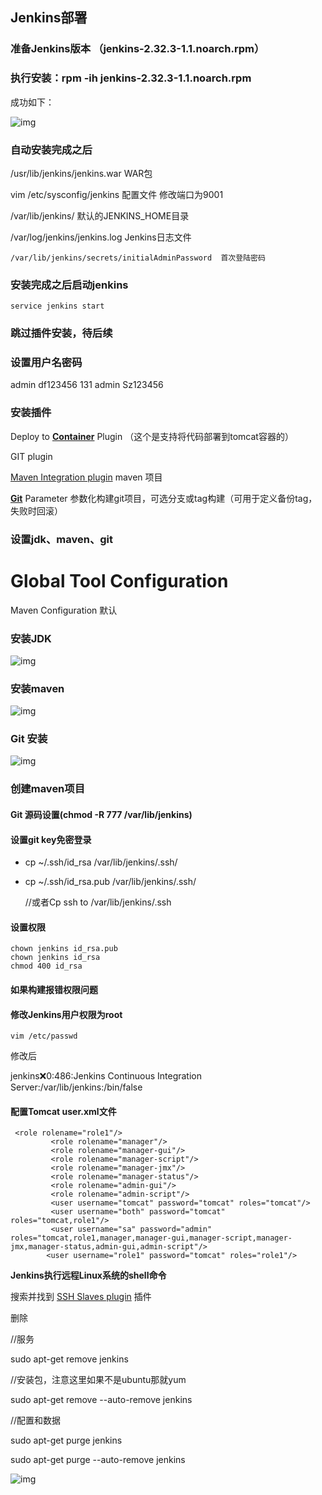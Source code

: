 ## Jenkins部署

### 准备Jenkins版本 （jenkins-2.32.3-1.1.noarch.rpm）

### 执行安装：rpm -ih jenkins-2.32.3-1.1.noarch.rpm

成功如下：

![img](./images/clip_image002.jpg)

### 自动安装完成之后

/usr/lib/jenkins/jenkins.war    WAR包 

vim /etc/sysconfig/jenkins       配置文件   修改端口为9001

/var/lib/jenkins/        默认的JENKINS_HOME目录

/var/log/jenkins/jenkins.log    Jenkins日志文件

```shell
/var/lib/jenkins/secrets/initialAdminPassword  首次登陆密码
```

### 安装完成之后启动jenkins

```shell
service jenkins start
```

###  跳过插件安装，待后续

### 设置用户名密码

admin df123456      131     admin   Sz123456

### 安装插件

Deploy to [**Container**](http://lib.csdn.net/base/docker) Plugin （这个是支持将代码部署到tomcat容器的）

GIT plugin

[Maven Integration plugin](https://plugins.jenkins.io/maven-plugin)  maven 项目

[**Git**](http://lib.csdn.net/base/git) Parameter 参数化构建git项目，可选分支或tag构建（可用于定义备份tag，失败时回滚）

### 设置jdk、maven、git



# Global Tool Configuration

Maven Configuration  默认

### 安装JDK

![img](./images/clip_image003.png)

### 安装maven

![img](./images/clip_image005.jpg)

### Git 安装

![img](./images/clip_image007.jpg)

 

 

### 创建maven项目

#### Git 源码设置(chmod -R 777 /var/lib/jenkins)

 

#### 设置git key免密登录

* cp ~/.ssh/id_rsa /var/lib/jenkins/.ssh/

* cp ~/.ssh/id_rsa.pub /var/lib/jenkins/.ssh/

   //或者Cp ssh to /var/lib/jenkins/.ssh

 ####  设置权限

```shell
chown jenkins id_rsa.pub 
chown jenkins id_rsa
chmod 400 id_rsa
```

#### 如果构建报错权限问题

#### 修改Jenkins用户权限为root

```shell
vim /etc/passwd
```

修改后

jenkins:x:0:486:Jenkins Continuous Integration Server:/var/lib/jenkins:/bin/false

####  配置Tomcat user.xml文件

```shell
 <role rolename="role1"/>
         <role rolename="manager"/>
         <role rolename="manager-gui"/>
		 <role rolename="manager-script"/>
		 <role rolename="manager-jmx"/>
		 <role rolename="manager-status"/>
		 <role rolename="admin-gui"/>
		 <role rolename="admin-script"/>
		 <user username="tomcat" password="tomcat" roles="tomcat"/>
		 <user username="both" password="tomcat" roles="tomcat,role1"/>
		 <user username="sa" password="admin" roles="tomcat,role1,manager,manager-gui,manager-script,manager-jmx,manager-status,admin-gui,admin-script"/>
		<user username="role1" password="tomcat" roles="role1"/>
```



**Jenkins执行远程Linux系统的shell命令** 

搜索并找到 [SSH Slaves plugin](https://wiki.jenkins-ci.org/display/JENKINS/SSH+Slaves+plugin) 插件

删除

//服务

sudo apt-get remove jenkins

//安装包，注意这里如果不是ubuntu那就yum

sudo apt-get remove --auto-remove jenkins

//配置和数据

sudo apt-get purge jenkins

sudo apt-get purge --auto-remove jenkins

![img](./images/clip_image009.jpg)
